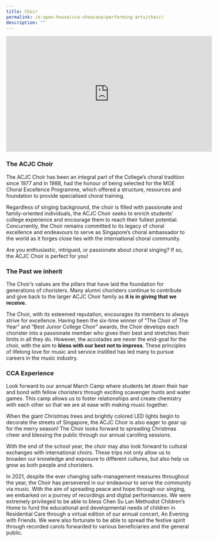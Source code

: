 ```yaml
---
title: Choir
permalink: /e-open-house/cca-showcase/performing-arts/choir/
description: ""
---
```

<center><iframe allowfullscreen="" allow="accelerometer; autoplay; clipboard-write; encrypted-media; gyroscope; picture-in-picture; web-share" frameborder="0" title="YouTube video player" src="https://www.youtube.com/embed/rdjtJkknad4" height="315" width="560"></iframe></center>

### The ACJC Choir

The ACJC Choir has been an integral part of the College’s choral tradition since 1977 and in 1988, had the honour of being selected for the MOE Choral Excellence Programme, which offered a structure, resources and foundation to provide specialised choral training.

  

Regardless of singing background, the choir is filled with passionate and family-oriented individuals, the ACJC Choir seeks to enrich students’ college experience and encourage them to reach their fullest potential. Concurrently, the Choir remains committed to its legacy of choral excellence and endeavours to serve as Singapore’s choral ambassador to the world as it forges close ties with the international choral community.&nbsp;

  

Are you enthusiastic, intrigued, or passionate about choral singing? If so, the ACJC Choir is perfect for you!

### The Past we inherit

The Choir’s values are the pillars that have laid the foundation for generations of choristers. Many alumni choristers continue to contribute and give back to the larger ACJC Choir family as&nbsp;**it is in giving that we receive.**

  

The Choir, with its esteemed reputation, encourages its members to always strive for excellence. Having been the six-time winner of “The Choir of The Year” and “Best Junior College Choir” awards, the Choir develops each chorister into a passionate member who gives their best and stretches their limits in all they do. However, the accolades are never the end-goal for the choir, with the aim to&nbsp;**bless with our best not to impress**. These principles of lifelong love for music and service instilled has led many to pursue careers in the music industry.

### CCA Experience

Look forward to our annual March Camp where students let down their hair and bond with fellow choristers through exciting scavenger hunts and water games. This camp allows us to foster relationships and create chemistry with each other so that we are at ease with making music together.

  

When the giant Christmas trees and brightly colored LED lights begin to decorate the streets of Singapore, the ACJC Choir is also eager to gear up for the merry season! The Choir looks forward to spreading Christmas cheer and blessing the public through our annual carolling sessions.

  

With the end of the school year, the choir may also look forward to cultural exchanges with international choirs. These trips not only allow us to broaden our knowledge and exposure to different cultures, but also help us grow as both people and choristers.&nbsp;

  

In 2021, despite the ever changing safe-management measures throughout the year, the Choir has persevered in our endeavour to serve the community via music. With the aim of spreading peace and hope through our singing, we embarked on a journey of recordings and digital performances. We were extremely privileged to be able to bless Chen Su Lan Methodist Children’s Home to fund the educational and developmental needs of children in Residential Care through a virtual edition of our annual concert, An Evening with Friends. We were also fortunate to be able to spread the festive spirit through recorded carols forwarded to various beneficiaries and the general public.
